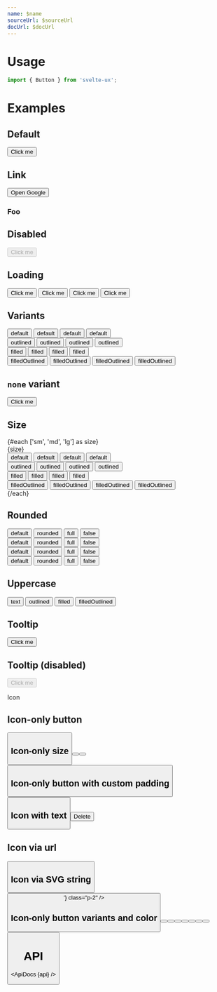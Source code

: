 ```yaml
---
name: $name
sourceUrl: $sourceUrl
docUrl: $docUrl
---
```


<script lang="ts">
  import { mdiMenu, mdiTrashCan } from '@mdi/js';

  import api from '$lib/components/Button.svelte?raw&sveld';
  import ApiDocs from '$lib/components/ApiDocs.svelte';

  import Button from '$lib/components/Button.svelte';
  import Preview from '$lib/components/Preview.svelte';
  import SectionDivider from '$lib/components/SectionDivider.svelte';
  import Tooltip from '$lib/components/Tooltip.svelte';
</script>

# Usage

```js
import { Button } from 'svelte-ux';
```

# Examples

## Default

<Preview>
  <Button>Click me</Button>
</Preview>

## Link

<Preview>
  <Button href="https://www.google.com" target="_blank">Open Google</Button>
</Preview>

### Foo

## Disabled

<Preview>
  <Button disabled>Click me</Button>
</Preview>

## Loading

<Preview>
  <Button loading >
    Click me
  </Button>
  <Button variant="outlined" color="accent" loading>
    Click me
  </Button>
  <Button variant="filled" color="accent" loading>
    Click me
  </Button>
  <Button variant="filledOutlined" color="accent" loading>
    Click me
  </Button>
</Preview>

## Variants

<Preview>
  <div class="grid gap-2">
    <div>
      <Button>default</Button>
      <Button color="blue">default</Button>
      <Button color="red">default</Button>
      <Button color="green">default</Button>
    </div>
    <div>
      <Button variant="outlined">outlined</Button>
      <Button variant="outlined" color="blue">outlined</Button>
      <Button variant="outlined" color="red">outlined</Button>
      <Button variant="outlined" color="green">outlined</Button>
    </div>
    <div>
      <Button variant="filled">filled</Button>
      <Button variant="filled" color="blue">filled</Button>
      <Button variant="filled" color="red">filled</Button>
      <Button variant="filled" color="green">filled</Button>
    </div>
    <div>
      <Button variant="filledOutlined">filledOutlined</Button>
      <Button variant="filledOutlined" color="blue">filledOutlined</Button>
      <Button variant="filledOutlined" color="red">filledOutlined</Button>
      <Button variant="filledOutlined" color="green">filledOutlined</Button>
    </div>
  </div>
</Preview>

## `none` variant

<Preview>
  <Button variant="none">Click me</Button>
</Preview>

## Size

<Preview>
  {#each ['sm', 'md', 'lg'] as size}
    <div class="[&:not(:first-child)]:mt-4">{size}</div>
    <div class="grid gap-2 ml-3">
      <div>
        <Button {size}>default</Button>
        <Button color="blue" {size}>default</Button>
        <Button color="red" {size}>default</Button>
        <Button color="green" {size}>default</Button>
      </div>
      <div>
        <Button variant="outlined" {size}>outlined</Button>
        <Button variant="outlined" {size} color="blue">outlined</Button>
        <Button variant="outlined" {size} color="red">outlined</Button>
        <Button variant="outlined" {size} color="green">outlined</Button>
      </div>
      <div>
        <Button variant="filled" {size}>filled</Button>
        <Button variant="filled" {size} color="blue">filled</Button>
        <Button variant="filled" {size} color="red">filled</Button>
        <Button variant="filled" {size} color="green">filled</Button>
      </div>
      <div>
        <Button variant="filledOutlined" {size}>filledOutlined</Button>
        <Button variant="filledOutlined" {size} color="blue">filledOutlined</Button>
        <Button variant="filledOutlined" {size} color="red">filledOutlined</Button>
        <Button variant="filledOutlined" {size} color="green">filledOutlined</Button>
      </div>
    </div>
  {/each}
</Preview>

## Rounded

<Preview>
  <div class="grid gap-2">
    <div>
      <Button>default</Button>
      <Button rounded>rounded</Button>
      <Button rounded="full">full</Button>
      <Button rounded={false}>false</Button>
    </div>
    <div>
      <Button variant="outlined" color="accent">default</Button>
      <Button variant="outlined" color="accent" rounded>rounded</Button>
      <Button variant="outlined" color="accent" rounded="full">full</Button>
      <Button variant="outlined" color="accent" rounded={false}>false</Button>
    </div>
    <div>
      <Button variant="filled" color="accent">default</Button>
      <Button variant="filled" color="accent" rounded>rounded</Button>
      <Button variant="filled" color="accent" rounded="full">full</Button>
      <Button variant="filled" color="accent" rounded={false}>false</Button>
    </div>
    <div>
      <Button variant="filledOutlined" color="accent">default</Button>
      <Button variant="filledOutlined" color="accent" rounded>rounded</Button>
      <Button variant="filledOutlined" color="accent" rounded="full">full</Button>
      <Button variant="filledOutlined" color="accent" rounded={false}>false</Button>
    </div>
  </div>
</Preview>

## Uppercase

<Preview>
  <Button class="uppercase">text</Button>
  <Button class="uppercase" variant="outlined" color="accent">outlined</Button>
  <Button class="uppercase" variant="filled" color="accent">filled</Button>
  <Button class="uppercase" variant="filledOutlined" color="accent">filledOutlined</Button>
</Preview>

## Tooltip

<Preview>
  <Tooltip title="Really, do it!" placement="right" offset={2}>
    <Button>Click me</Button>
  </Tooltip>
</Preview>

## Tooltip (disabled)

<Preview>
  <Tooltip title="Really, do it!" placement="right" offset={2}>
    <Button disabled>Click me</Button>
  </Tooltip>
</Preview>

<SectionDivider class="mt-12">Icon</SectionDivider>

## Icon-only button

<Preview>
  <Button icon={mdiMenu} />
</Preview>

## Icon-only size

<Preview>
  <Button icon={mdiMenu} size="sm" />
  <Button icon={mdiMenu} size="md" />
  <Button icon={mdiMenu} size="lg" />
</Preview>

## Icon-only button with custom padding

<Preview>
  <Button icon={mdiMenu} class="p-2" />
</Preview>

## Icon with text

<Preview>
  <Button icon={mdiTrashCan} color="red">Delete</Button>
</Preview>

## Icon via url

<Preview>
  <Button icon="https://api.iconify.design/mdi:account.svg" class="p-2" />
</Preview>

## Icon via SVG string

<Preview>
  <Button icon={'<svg width="32" height="32" viewBox="0 0 24 24"><path fill="currentColor" d="M12 4a4 4 0 0 1 4 4a4 4 0 0 1-4 4a4 4 0 0 1-4-4a4 4 0 0 1 4-4m0 10c4.42 0 8 1.79 8 4v2H4v-2c0-2.21 3.58-4 8-4Z"/></svg>'} class="p-2" />
</Preview>

## Icon-only button variants and color

<Preview>
  <div>
    <Button icon={mdiMenu} />
    <Button icon={mdiMenu} color="accent" />
  </div>
  <div>
    <Button icon={mdiMenu} variant="outlined" />
    <Button icon={mdiMenu} variant="outlined" color="accent" />
  </div>
  <div>
    <Button icon={mdiMenu} variant="filled" />
    <Button icon={mdiMenu} variant="filled" color="accent" />
  </div>
  <div>
    <Button icon={mdiMenu} variant="filledOutlined" />
    <Button icon={mdiMenu} variant="filledOutlined" color="accent" />
  </div>
</Preview>

# API

<ApiDocs {api} />
